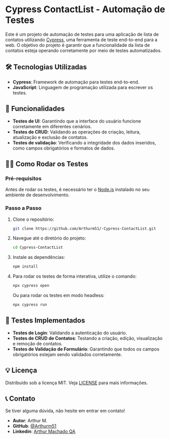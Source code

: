 # Cypress ContactList - Automação de Testes

Este é um projeto de automação de testes para uma aplicação de lista de contatos utilizando [Cypress](https://www.cypress.io/), uma ferramenta de teste end-to-end para a web. O objetivo do projeto é garantir que a funcionalidade da lista de contatos esteja operando corretamente por meio de testes automatizados.

## 🛠️ Tecnologias Utilizadas

- **Cypress**: Framework de automação para testes end-to-end.
- **JavaScript**: Linguagem de programação utilizada para escrever os testes.

## 🚀 Funcionalidades

- **Testes de UI**: Garantindo que a interface do usuário funcione corretamente em diferentes cenários.
- **Testes de CRUD**: Validando as operações de criação, leitura, atualização e exclusão de contatos.
- **Testes de validação**: Verificando a integridade dos dados inseridos, como campos obrigatórios e formatos de dados.

## 🧑‍💻 Como Rodar os Testes

### Pré-requisitos

Antes de rodar os testes, é necessário ter o [Node.js](https://nodejs.org/) instalado no seu ambiente de desenvolvimento.

### Passo a Passo

1. Clone o repositório:
   ```bash
   git clone https://github.com/Arthurm51/-Cypress-ContactList.git

2. Navegue até o diretório do projeto:

   ```bash
   cd Cypress-ContactList
   ```

3. Instale as dependências:

   ```bash
   npm install
   ```

4. Para rodar os testes de forma interativa, utilize o comando:

   ```bash
   npx cypress open
   ```

   Ou para rodar os testes em modo headless:

   ```bash
   npx cypress run
   ```

## 🧪 Testes Implementados

* **Testes de Login**: Validando a autenticação do usuário.
* **Testes de CRUD de Contatos**: Testando a criação, edição, visualização e remoção de contatos.
* **Testes de Validação de Formulário**: Garantindo que todos os campos obrigatórios estejam sendo validados corretamente.

## 💡 Licença

Distribuído sob a licença MIT. Veja [LICENSE](LICENSE) para mais informações.

## 📞 Contato

Se tiver alguma dúvida, não hesite em entrar em contato!

* **Autor**: Arthur M.
* **GitHub**: [@Arthurm51](https://github.com/Arthurm51)
* **Linkedin**: [Arthur Machado QA](https://www.linkedin.com/in/arthurmachadoqa/)




